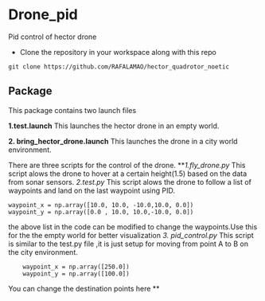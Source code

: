 # Drone_pid
Pid control of hector drone
* Clone the repository in your workspace along with this repo
```
git clone https://github.com/RAFALAMAO/hector_quadrotor_noetic
```

## Package
This package contains two launch files

**1.test.launch**
This launches the hector drone in an empty world.

**2. bring_hector_drone.launch**
This launches the drone in a city world environment.


There are three scripts for the control of the drone.
**_1.fly_drone.py_
This script alows the drone to hover at a certain height(1.5) based on the data from sonar sensors.
_2.test.py_
This script alows the drone to follow a list of waypoints and land on the last waypoint using PID.
``` 
waypoint_x = np.array([10.0, 10.0, -10.0,10.0, 0.0])
waypoint_y = np.array([0.0 , 10.0, 10.0,-10.0, 0.0])
``` 
the above list in the code can be modified to change the waypoints.Use this for the the empty world for better visualization
_3. pid_control.py_
This script is similar to the test.py file ,it is just setup for moving from point A to B on the city environment.
```
    waypoint_x = np.array([250.0])
    waypoint_y = np.array([100.0])
```
You can change the destination points here 
**
